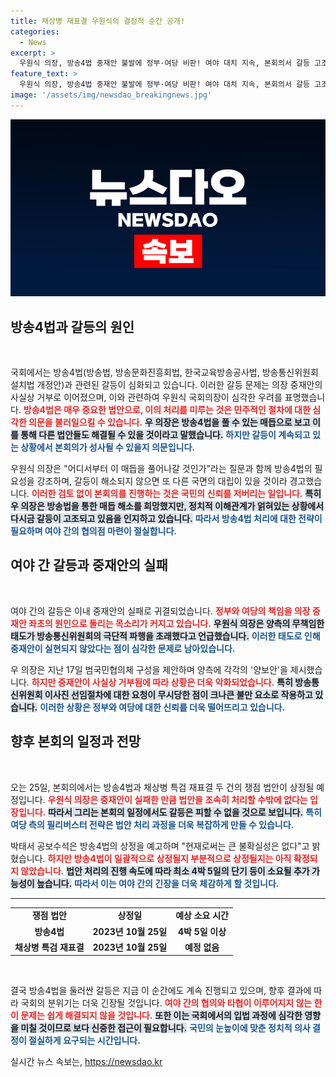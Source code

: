 ```yaml
---
title: 채상병 재표결 우원식의 결정적 순간 공개!
categories:
  - News
excerpt: >
  우원식 의장, 방송4법 중재안 불발에 정부·여당 비판! 여야 대치 지속, 본회의서 갈등 고조 예고. 과연 매듭은 풀릴 것인가?
feature_text: >
  우원식 의장, 방송4법 중재안 불발에 정부·여당 비판! 여야 대치 지속, 본회의서 갈등 고조 예고. 과연 매듭은 풀릴 것인가?
image: '/assets/img/newsdao_breakingnews.jpg'
---
```


<p><img src="/assets/img/newsdao_breakingnews.jpg" alt="ontimetimes 속보" /></p>

<h2 data-ke-size="size26">방송4법과 갈등의 원인</h2>

<p data-ke-size="size16">&nbsp;</p>

<p>국회에서는 방송4법(방송법, 방송문화진흥회법, 한국교육방송공사법, 방송통신위원회설치법 개정안)과 관련된 갈등이 심화되고 있습니다. 이러한 갈등 문제는 의장 중재안의 사실상 거부로 이어졌으며, 이와 관련하여 우원식 국회의장이 심각한 우려를 표명했습니다. <b><span style="color: #ee2323;">방송4법은 매우 중요한 법안으로, 이의 처리를 미루는 것은 민주적인 절차에 대한 심각한 의문을 불러일으킬 수 있습니다.</span></b> <b><span style="background-color: #21538527;">우 의장은 방송4법을 풀 수 있는 매듭으로 보고 이를 통해 다른 법안들도 해결될 수 있을 것이라고 말했습니다.</span></b> <b><span style="color: #1a5490;">하지만 갈등이 계속되고 있는 상황에서 본회의가 성사될 수 있을지 의문입니다.</span></b></p>

<p>우원식 의장은 "어디서부터 이 매듭을 풀어나갈 것인가"라는 질문과 함께 방송4법의 필요성을 강조하며, 갈등이 해소되지 않으면 또 다른 국면의 대립이 있을 것이라 경고했습니다. <b><span style="color: #ee2323;">이러한 검토 없이 본회의를 진행하는 것은 국민의 신뢰를 저버리는 일입니다.</span></b> <b><span style="background-color: #21538527;">특히 우 의장은 방송법을 통한 매듭 해소를 희망했지만, 정치적 이해관계가 얽혀있는 상황에서 다시금 갈등이 고조되고 있음을 인지하고 있습니다.</span></b> <b><span style="color: #1a5490;">따라서 방송4법 처리에 대한 전략이 필요하며 여야 간의 협의점 마련이 절실합니다.</span></b></p>

<h2 data-ke-size="size26">여야 간 갈등과 중재안의 실패</h2>

<p data-ke-size="size16">&nbsp;</p>

<p>여야 간의 갈등은 이내 중재안의 실패로 귀결되었습니다. <b><span style="color: #ee2323;">정부와 여당의 책임을 의장 중재안 좌초의 원인으로 돌리는 목소리가 커지고 있습니다.</span></b> <b><span style="background-color: #21538527;">우원식 의장은 양측의 무책임한 태도가 방송통신위원회의 극단적 파행을 초래했다고 언급했습니다.</span></b> <b><span style="color: #1a5490;">이러한 태도로 인해 중재안이 실현되지 않았다는 점이 심각한 문제로 남아있습니다.</span></b></p>

<p>우 의장은 지난 17일 범국민협의체 구성을 제안하며 양측에 각각의 '양보안'을 제시했습니다. <b><span style="color: #ee2323;">하지만 중재안이 사실상 거부됨에 따라 상황은 더욱 악화되었습니다.</span></b> <b><span style="background-color: #21538527;">특히 방송통신위원회 이사진 선임절차에 대한 요청이 무시당한 점이 크나큰 불만 요소로 작용하고 있습니다.</span></b> <b><span style="color: #1a5490;">이러한 상황은 정부와 여당에 대한 신뢰를 더욱 떨어뜨리고 있습니다.</span></b></p>

<h2 data-ke-size="size26">향후 본회의 일정과 전망</h2>

<p data-ke-size="size16">&nbsp;</p>

<p>오는 25일, 본회의에서는 방송4법과 채상병 특검 재표결 두 건의 쟁점 법안이 상정될 예정입니다. <b><span style="color: #ee2323;">우원식 의장은 중재안이 실패한 만큼 법안을 조속히 처리할 수밖에 없다는 입장입니다.</span></b> <b><span style="background-color: #21538527;">따라서 그리는 본회의 일정에서도 갈등은 피할 수 없을 것으로 보입니다.</span></b> <b><span style="color: #1a5490;">특히 여당 측의 필리버스터 전략은 법안 처리 과정을 더욱 복잡하게 만들 수 있습니다.</span></b></p>

<p>박태서 공보수석은 방송4법의 상정을 예고하며 "현재로써는 큰 불확실성은 없다"고 밝혔습니다. <b><span style="color: #ee2323;">하지만 방송4법이 일괄적으로 상정될지 부분적으로 상정될지는 아직 확정되지 않았습니다.</span></b> <b><span style="background-color: #21538527;">법안 처리의 진행 속도에 따라 최소 4박 5일의 단기 등이 소요될 추가 가능성이 높습니다.</span></b> <b><span style="color: #1a5490;">따라서 이는 여야 간의 긴장을 더욱 체감하게 할 것입니다.</span></b></p>

<hr />

<table>
    <tr>
        <td style="text-align: center; height: 17px;"><b>쟁점 법안</b></td>
        <td style="text-align: center; height: 17px;"><b>상정일</b></td>
        <td style="text-align: center; height: 17px;"><b>예상 소요 시간</b></td>
    </tr>
    <tr>
        <td style="text-align: center; height: 17px;"><b>방송4법</b></td>
        <td style="text-align: center; height: 17px;"><b>2023년 10월 25일</b></td>
        <td style="text-align: center; height: 17px;"><b>4박 5일 이상</b></td>
    </tr>
    <tr>
        <td style="text-align: center; height: 17px;"><b>채상병 특검 재표결</b></td>
        <td style="text-align: center; height: 17px;"><b>2023년 10월 25일</b></td>
        <td style="text-align: center; height: 17px;"><b>예정 없음</b></td>
    </tr>
</table>

<p data-ke-size="size16">&nbsp;</p>

<p>결국 방송4법을 둘러싼 갈등은 지금 이 순간에도 계속 진행되고 있으며, 향후 결과에 따라 국회의 분위기는 더욱 긴장될 것입니다. <b><span style="color: #ee2323;">여야 간의 협의와 타협이 이루어지지 않는 한 이 문제는 쉽게 해결되지 않을 것입니다.</span></b> <b><span style="background-color: #21538527;">또한 이는 국회에서의 입법 과정에 심각한 영향을 미칠 것이므로 보다 신중한 접근이 필요합니다.</span></b> <b><span style="color: #1a5490;">국민의 눈높이에 맞춘 정치적 의사 결정이 절실하게 요구되는 시간입니다.</span></b></p>
실시간 뉴스 속보는, <a href="https://newsdao.kr" rel="dofollow">https://newsdao.kr</a>


